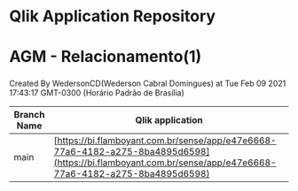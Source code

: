# Qlik Application Repository 
# AGM - Relacionamento(1)
### 
Created By WedersonCD(Wederson Cabral Domingues) at Tue Feb 09 2021 17:43:17 GMT-0300 (Horário Padrão de Brasília)

Branch Name|Qlik application
---|---
main|[https://bi.flamboyant.com.br/sense/app/e47e6668-77a6-4182-a275-8ba4895d6598](https://bi.flamboyant.com.br/sense/app/e47e6668-77a6-4182-a275-8ba4895d6598)